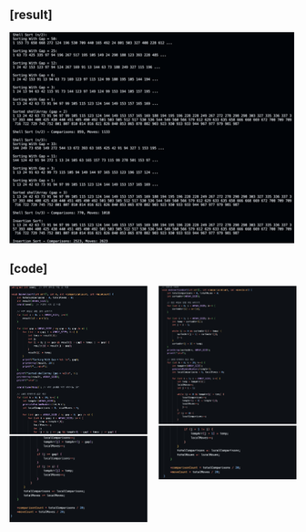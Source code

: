 ## [result]
<img src="./result.png" alt="Result Image" width="500">

## [code]
<div style="display: flex; justify-content: center; align-items: flex-start;">
  <div>
    <img src="./code1.png" alt="사진1" width="500">
    <img src="./code1-2.png" alt="사진2" width="500">
  </div>
  <div style="margin-left: 20px;">
    <img src="./code2.png" alt="사진3" width="500">
    <img src="./code2-2.png" alt="사진4" width="500">
  </div>
</div>
